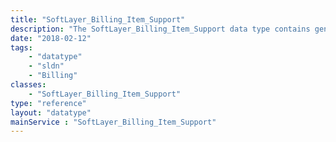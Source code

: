 ```yaml
---
title: "SoftLayer_Billing_Item_Support"
description: "The SoftLayer_Billing_Item_Support data type contains general information relating to a premium support offering "
date: "2018-02-12"
tags:
    - "datatype"
    - "sldn"
    - "Billing"
classes:
    - "SoftLayer_Billing_Item_Support"
type: "reference"
layout: "datatype"
mainService : "SoftLayer_Billing_Item_Support"
---
```

